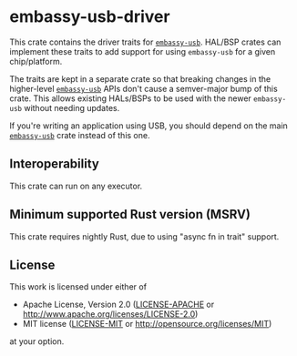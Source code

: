 # embassy-usb-driver

This crate contains the driver traits for [`embassy-usb`]. HAL/BSP crates can implement these
traits to add support for using `embassy-usb` for a given chip/platform.

The traits are kept in a separate crate so that breaking changes in the higher-level [`embassy-usb`]
APIs don't cause a semver-major bump of this crate. This allows existing HALs/BSPs to be used
with the newer `embassy-usb` without needing updates.

If you're writing an application using USB, you should depend on the main [`embassy-usb`] crate
instead of this one.

[`embassy-usb`]: https://crates.io/crates/embassy-usb

## Interoperability

This crate can run on any executor.

## Minimum supported Rust version (MSRV)

This crate requires nightly Rust, due to using "async fn in trait" support.

## License

This work is licensed under either of

- Apache License, Version 2.0 ([LICENSE-APACHE](LICENSE-APACHE) or
  <http://www.apache.org/licenses/LICENSE-2.0>)
- MIT license ([LICENSE-MIT](LICENSE-MIT) or <http://opensource.org/licenses/MIT>)

at your option.

